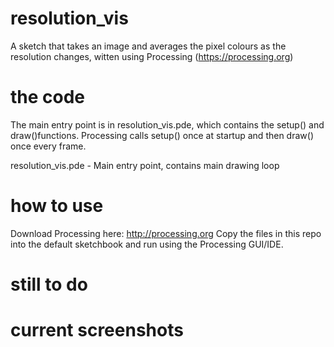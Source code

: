 # resolution_vis
A sketch that takes an image and averages the pixel colours as the resolution changes, 
witten using Processing (https://processing.org)

# the code
The main entry point is in resolution_vis.pde, which contains the setup() and draw()functions. 
Processing calls setup() once at startup and then draw() once every frame.

resolution_vis.pde  - Main entry point, contains main drawing loop

# how to use
Download Processing here: http://processing.org
Copy the files in this repo into the default sketchbook and run using the Processing GUI/IDE.

# still to do 

# current screenshots


